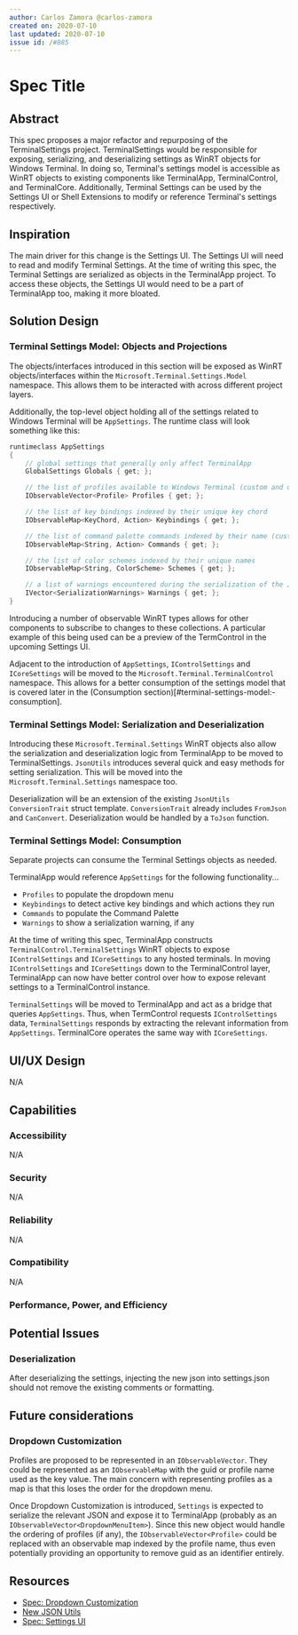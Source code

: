 ```yaml
---
author: Carlos Zamora @carlos-zamora
created on: 2020-07-10
last updated: 2020-07-10
issue id: /#885
---
```


# Spec Title

## Abstract

This spec proposes a major refactor and repurposing of the TerminalSettings project. TerminalSettings would
 be responsible for exposing, serializing, and deserializing settings as WinRT objects for Windows Terminal. In
 doing so, Terminal's settings model is accessible as WinRT objects to existing components like TerminalApp,
 TerminalControl, and TerminalCore. Additionally, Terminal Settings can be used by the Settings UI or
 Shell Extensions to modify or reference Terminal's settings respectively.

## Inspiration

The main driver for this change is the Settings UI. The Settings UI will need to read and modify Terminal Settings.
 At the time of writing this spec, the Terminal Settings are serialized as objects in the TerminalApp project.
 To access these objects, the Settings UI would need to be a part of TerminalApp too, making it more bloated.

## Solution Design

### Terminal Settings Model: Objects and Projections

The objects/interfaces introduced in this section will be exposed as WinRT objects/interfaces
 within the `Microsoft.Terminal.Settings.Model` namespace. This allows them to be interacted with across
 different project layers.

Additionally, the top-level object holding all of the settings related to Windows Terminal will be
`AppSettings`. The runtime class will look something like this:
```c++
runtimeclass AppSettings
{
    // global settings that generally only affect TerminalApp
    GlobalSettings Globals { get; };

    // the list of profiles available to Windows Terminal (custom and dynamically generated)
    IObservableVector<Profile> Profiles { get; };

    // the list of key bindings indexed by their unique key chord
    IObservableMap<KeyChord, Action> Keybindings { get; };

    // the list of command palette commands indexed by their name (custom or auto-generated)
    IObservableMap<String, Action> Commands { get; };

    // the list of color schemes indexed by their unique names
    IObservableMap<String, ColorScheme> Schemes { get; };

    // a list of warnings encountered during the serialization of the JSON
    IVector<SerializationWarnings> Warnings { get; };
}
```

Introducing a number of observable WinRT types allows for other components to subscribe to changes
 to these collections. A particular example of this being used can be a preview of the TermControl in
 the upcoming Settings UI.

Adjacent to the introduction of `AppSettings`, `IControlSettings` and `ICoreSettings` will be moved
 to the `Microsoft.Terminal.TerminalControl` namespace. This allows for a better consumption of the
 settings model that is covered later in the (Consumption section)[#terminal-settings-model:-consumption].


### Terminal Settings Model: Serialization and Deserialization

Introducing these `Microsoft.Terminal.Settings` WinRT objects also allow the serialization and deserialization
 logic from TerminalApp to be moved to TerminalSettings. `JsonUtils` introduces several quick and easy methods
 for setting serialization. This will be moved into the `Microsoft.Terminal.Settings` namespace too.

Deserialization will be an extension of the existing `JsonUtils` `ConversionTrait` struct template. `ConversionTrait`
 already includes `FromJson` and `CanConvert`. Deserialization would be handled by a `ToJson` function.


### Terminal Settings Model: Consumption

Separate projects can consume the Terminal Settings objects as needed.

TerminalApp would reference `AppSettings` for the following functionality...
- `Profiles` to populate the dropdown menu
- `Keybindings` to detect active key bindings and which actions they run
- `Commands` to populate the Command Palette
- `Warnings` to show a serialization warning, if any

At the time of writing this spec, TerminalApp constructs `TerminalControl.TerminalSettings` WinRT objects
 to expose `IControlSettings` and `ICoreSettings` to any hosted terminals. In moving `IControlSettings`
 and `ICoreSettings` down to the TerminalControl layer, TerminalApp can now have better control over
 how to expose relevant settings to a TerminalControl instance.

`TerminalSettings` will be moved to TerminalApp and act as a bridge that queries `AppSettings`. Thus,
 when TermControl requests `IControlSettings` data, `TerminalSettings` responds by extracting the
 relevant information from `AppSettings`. TerminalCore operates the same way with `ICoreSettings`.


## UI/UX Design

N/A

## Capabilities

### Accessibility

N/A

### Security

N/A

### Reliability

N/A

### Compatibility

N/A

### Performance, Power, and Efficiency

## Potential Issues

### Deserialization

After deserializing the settings, injecting the new json into settings.json
 should not remove the existing comments or formatting.

## Future considerations

### Dropdown Customization

Profiles are proposed to be represented in an `IObservableVector`. They could be represented as an
 `IObservableMap` with the guid or profile name used as the key value. The main concern with representing
 profiles as a map is that this loses the order for the dropdown menu.

Once Dropdown Customization is introduced, `Settings` is expected to serialize the relevant JSON and expose
 it to TerminalApp (probably as an `IObservableVector<DropdownMenuItem>`). Since this new object would
 handle the ordering of profiles (if any), the `IObservableVector<Profile>` could be replaced with
 an observable map indexed by the profile name, thus even potentially providing an opportunity to
 remove guid as an identifier entirely.


## Resources

- [Spec: Dropdown Customization](https://github.com/microsoft/terminal/pull/5888)
- [New JSON Utils](https://github.com/microsoft/terminal/pull/6590)
- [Spec: Settings UI](https://github.com/microsoft/terminal/pull/6720)
